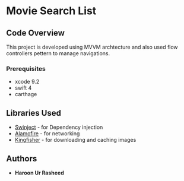 # Movie Search List
 

## Code Overview

This project is developed using MVVM archtecture and also used flow controllers pettern to manage navigations.

### Prerequisites

- xcode 9.2
- swift 4
- carthage

## Libraries Used

* [Swinject](https://github.com/Swinject/Swinject) - for Dependency injection
* [Alamofire](https://github.com/Alamofire/Alamofire) - for networking
* [Kingfisher](https://github.com/onevcat/Kingfisher) - for downloading and caching images 


## Authors

* **Haroon Ur Rasheed** 
